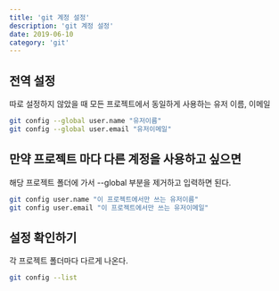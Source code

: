```yaml
---
title: 'git 계정 설정'
description: 'git 계정 설정'
date: 2019-06-10
category: 'git'
---
```


## 전역 설정

따로 설정하지 않았을 때 모든 프로젝트에서 동일하게 사용하는 유저 이름, 이메일

```bash
git config --global user.name "유저이름"
git config --global user.email "유저이메일"
```

## 만약 프로젝트 마다 다른 계정을 사용하고 싶으면

해당 프로젝트 폴더에 가서 --global 부분을 제거하고 입력하면 된다.

```bash
git config user.name "이 프로젝트에서만 쓰는 유저이름"
git config user.email "이 프로젝트에서만 쓰는 유저이메일"
```

## 설정 확인하기

각 프로젝트 폴더마다 다르게 나온다.

```bash
git config --list
```
